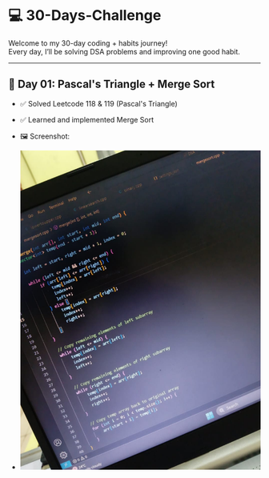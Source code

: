 # 💻 30-Days-Challenge

Welcome to my 30-day coding + habits journey!  
Every day, I’ll be solving DSA problems and improving one good habit.

---

## 📅 Day 01: Pascal's Triangle + Merge Sort

- ✅ Solved Leetcode 118 & 119 (Pascal's Triangle)
- ✅ Learned and implemented Merge Sort
- 🖼️ Screenshot:

- ![Merge Sort](https://github.com/AkankshaLavale/30-Days-Challenge/blob/main/mergesortcode.jpg?raw=true)



